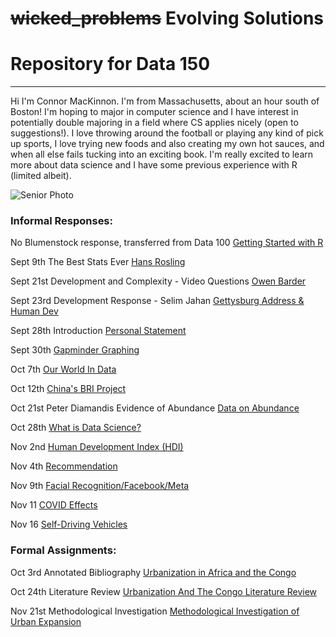 # ~~wicked_problems~~ Evolving Solutions
# Repository for Data 150
---
Hi I'm Connor MacKinnon. I'm from Massachusetts, about an hour south of Boston! I'm hoping to major in computer science and I have interest in potentially double majoring in a field where CS applies nicely (open to suggestions!). I love throwing around the football or playing any kind of pick up sports, I love trying new foods and also creating my own hot sauces, and when all else fails tucking into an exciting book. I'm really excited to learn more about data science and I have some previous experience with R (limited albeit).

![Senior Photo](https://user-images.githubusercontent.com/89928233/132044330-71b52f21-f0f4-401d-bf55-2a373e88157a.jpg)


### Informal Responses:

No Blumenstock response, transferred from Data 100 [Getting Started with R](https://user-images.githubusercontent.com/89928233/132248051-3bfd52b3-3c43-47f1-b9fd-f814d5523b86.png)

Sept 9th The Best Stats Ever [Hans Rosling](rosling.html)

Sept 21st Development and Complexity - Video Questions [Owen Barder](barder.html)

Sept 23rd Development Response - Selim Jahan [Gettysburg Address & Human Dev](development_response_selim_jahan.html)

Sept 28th Introduction [Personal Statement](Background_Essay.html)

Sept 30th [Gapminder Graphing](gapminder.html)

Oct 7th [Our World In Data](our_world_in_data.html)

Oct 12th [China's BRI Project](belt_and_road.html)

Oct 21st Peter Diamandis Evidence of Abundance [Data on Abundance](diamandis_response.html)

Oct 28th [What is Data Science?](what_is_data_science.html)

Nov 2nd [Human Development Index (HDI)](hdi.html)

Nov 4th [Recommendation](reading_suggestion.html)

Nov 9th [Facial Recognition/Facebook/Meta](facial_recognition.html)

Nov 11 [COVID Effects](covid_and_society.html)

Nov 16 [Self-Driving Vehicles](self_driving_cars.html)

### Formal Assignments:

Oct 3rd Annotated Bibliography [Urbanization in Africa and the Congo](https://docs.google.com/document/d/1wVSNBVGu4xc3zhLzzHofKdePbWwwcFmmbu1LqQfDe44/edit?usp=sharing)

Oct 24th Literature Review [Urbanization And The Congo Literature Review](https://docs.google.com/document/d/1P6esmpasX3PkEcbMCiQH4L7mXFkB6rbZJ9qB_0HGOQo/edit?usp=sharing)

Nov 21st Methodological Investigation [Methodological Investigation of Urban Expansion](https://docs.google.com/document/d/1qkaeR9eUOAlEW7ocad4m8juGb2nyPlMU9xzizCZwVAA/edit?usp=sharing)
